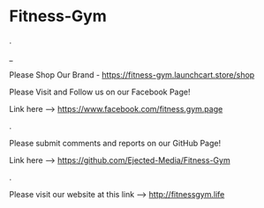 # Fitness-Gym
.

_

Please Shop Our Brand - https://fitness-gym.launchcart.store/shop


Please Visit and Follow us on our Facebook Page!


Link here --> https://www.facebook.com/fitness.gym.page

.

Please submit comments and reports on our GitHub Page!

Link here --> https://github.com/Ejected-Media/Fitness-Gym

. 

Please visit our website at this link --> http://fitnessgym.life


